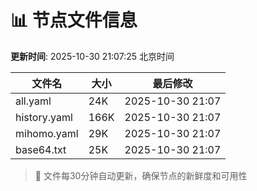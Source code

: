 # 📊 节点文件信息

**更新时间**: 2025-10-30 21:07:25 北京时间

| 文件名 | 大小 | 最后修改 |
|--------|------|----------|
| all.yaml | 24K | 2025-10-30 21:07 |
| history.yaml | 166K | 2025-10-30 21:07 |
| mihomo.yaml | 29K | 2025-10-30 21:07 |
| base64.txt | 25K | 2025-10-30 21:07 |

> 🔄 文件每30分钟自动更新，确保节点的新鲜度和可用性
